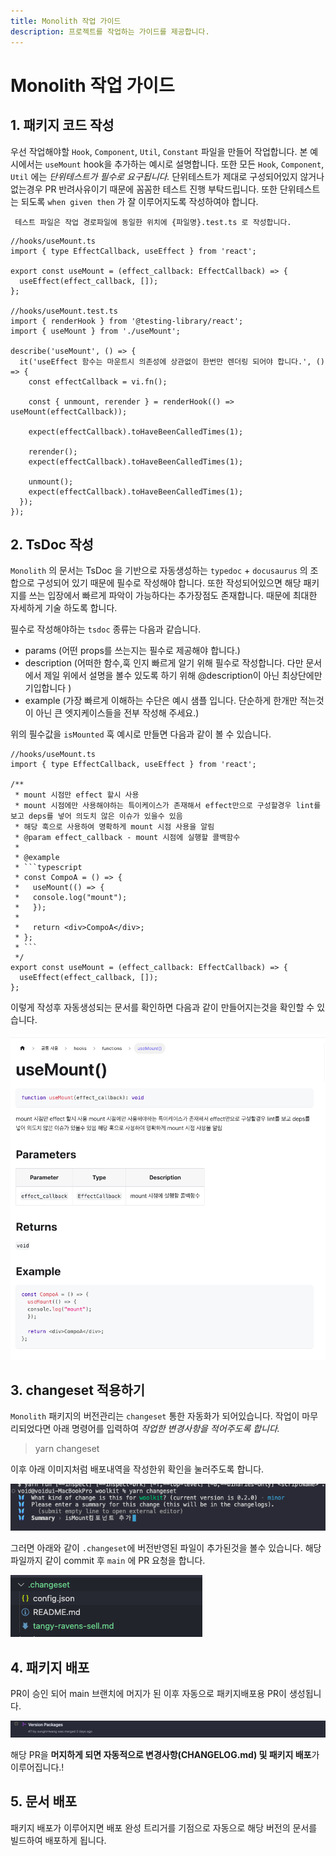 ```yaml
---
title: Monolith 작업 가이드
description: 프로젝트를 작업하는 가이드를 제공합니다.
---
```


# Monolith 작업 가이드

## 1. 패키지 코드 작성

우선 작업해야할 `Hook`, `Component`, `Util`, `Constant` 파일을 만들어 작업합니다.
본 예시에서는 `useMount` hook을 추가하는 예시로 설명합니다. 또한 모든 `Hook`, `Component`, `Util` 에는 _단위테스트가 필수로 요구됩니다._
단위테스트가 제대로 구성되어있지 않거나 없는경우 PR 반려사유이기 때문에 꼼꼼한 테스트 진행 부탁드립니다.
또한 단위테스트는 되도록 `when given then` 가 잘 이루어지도록 작성하여야 합니다.

```
 테스트 파일은 작업 경로파일에 동일한 위치에 {파일명}.test.ts 로 작성합니다.
```

```tsx
//hooks/useMount.ts
import { type EffectCallback, useEffect } from 'react';

export const useMount = (effect_callback: EffectCallback) => {
  useEffect(effect_callback, []);
};

//hooks/useMount.test.ts
import { renderHook } from '@testing-library/react';
import { useMount } from './useMount';

describe('useMount', () => {
  it('useEffect 함수는 마운트시 의존성에 상관없이 한번만 렌더링 되어야 합니다.', () => {
    const effectCallback = vi.fn();

    const { unmount, rerender } = renderHook(() => useMount(effectCallback));

    expect(effectCallback).toHaveBeenCalledTimes(1);

    rerender();
    expect(effectCallback).toHaveBeenCalledTimes(1);

    unmount();
    expect(effectCallback).toHaveBeenCalledTimes(1);
  });
});
```

## 2. TsDoc 작성

`Monolith` 의 문서는 TsDoc 을 기반으로 자동생성하는 `typedoc` + `docusaurus` 의 조합으로 구성되어 있기 때문에 필수로 작성해야 합니다.
또한 작성되어있으면 해당 패키지를 쓰는 입장에서 빠르게 파악이 가능하다는 추가장점도 존재합니다. 때문에 최대한 자세하게 기술 하도록 합니다.

필수로 작성해야하는 `tsdoc` 종류는 다음과 같습니다.

- params (어떤 props를 쓰는지는 필수로 제공해야 합니다.)
- description (어떠한 함수,훅 인지 빠르게 알기 위해 필수로 작성합니다. 다만 문서에서 제일 위에서 설명을 볼수 있도록 하기 위해 @description이 아닌 최상단에만 기입합니다 )
- example (가장 빠르게 이해하는 수단은 예시 샘플 입니다. 단순하게 한개만 적는것이 아닌 큰 엣지케이스들을 전부 작성해 주세요.)

위의 필수값을 `isMounted` 훅 예시로 만들면 다음과 같이 볼 수 있습니다.

````tsx
//hooks/useMount.ts
import { type EffectCallback, useEffect } from 'react';

/**
 * mount 시점만 effect 할시 사용
 * mount 시점에만 사용해야하는 특이케이스가 존재해서 effect만으로 구성할경우 lint를 보고 deps를 넣어 의도치 않은 이슈가 있을수 있음
 * 해당 훅으로 사용하여 명확하게 mount 시점 사용을 알림
 * @param effect_callback - mount 시점에 실행할 콜백함수
 *
 * @example
 * ```typescript
 * const CompoA = () => {
 *   useMount(() => {
 *   console.log("mount");
 *   });
 *
 *   return <div>CompoA</div>;
 * };
 * ```
 */
export const useMount = (effect_callback: EffectCallback) => {
  useEffect(effect_callback, []);
};
````

이렇게 작성후 자동생성되는 문서를 확인하면 다음과 같이 만들어지는것을 확인할 수 있습니다.

![기여_1번이미지.png](./images/기여_1번이미지.png)

## 3. changeset 적용하기

`Monolith` 패키지의 버전관리는 `changeset` 통한 자동화가 되어있습니다.
작업이 마무리되었다면 아래 명령어를 입력하여 _작업한 변경사항을 적어주도록 합니다._

> yarn changeset

이후 아래 이미지처럼 배포내역을 작성한위 확인을 눌러주도록 합니다.

![기여_1번이미지.png](./images/기여_2번이미지.png)

그러면 아래와 같이 `.changeset`에 버전반영된 파일이 추가된것을 볼수 있습니다. 해당파일까지 같이 commit 후 `main` 에 PR 요청을 합니다.

![기여_1번이미지.png](./images/기여_3번이미지.png)

## 4. 패키지 배포

PR이 승인 되어 main 브랜치에 머지가 된 이후 자동으로 패키지배포용 PR이 생성됩니다.

![기여_1번이미지.png](./images/기여_4번이미지.png)

해당 PR을 **머지하게 되면 자동적으로 변경사항(CHANGELOG.md) 및 패키지 배포**가 이루어집니다.!

## 5. 문서 배포

패키지 배포가 이루어지면 배포 완성 트리거를 기점으로 자동으로 해당 버전의 문서를 빌드하여 배포하게 됩니다.
